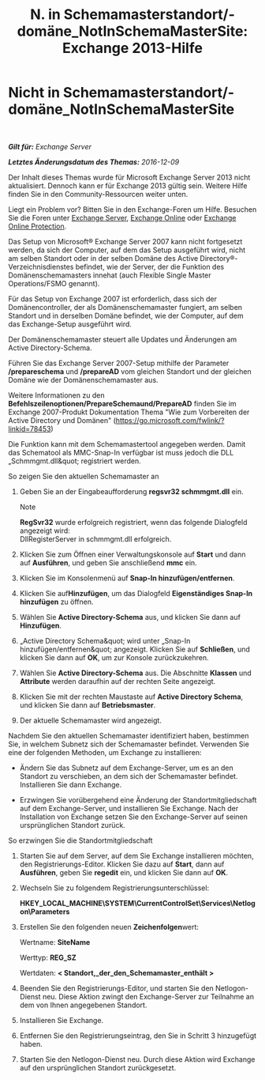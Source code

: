 ﻿---
title: 'N. in Schemamasterstandort/-domäne_NotInSchemaMasterSite: Exchange 2013-Hilfe'
TOCTitle: Nicht in Schemamasterstandort/-domäne_NotInSchemaMasterSite
ms:assetid: 3aafd22a-d0f0-4120-a325-886fb2eb43ef
ms:mtpsurl: https://technet.microsoft.com/de-de/library/ms.exch.setupreadiness.notinschemamastersite(v=EXCHG.150)
ms:contentKeyID: 50475339
ms.date: 05/22/2018
mtps_version: v=EXCHG.150
ms.translationtype: MT
---

# Nicht in Schemamasterstandort/-domäne\_NotInSchemaMasterSite

 

_**Gilt für:** Exchange Server_

_**Letztes Änderungsdatum des Themas:** 2016-12-09_

Der Inhalt dieses Themas wurde für Microsoft Exchange Server 2013 nicht aktualisiert. Dennoch kann er für Exchange 2013 gültig sein. Weitere Hilfe finden Sie in den Community-Ressourcen weiter unten.

Liegt ein Problem vor? Bitten Sie in den Exchange-Foren um Hilfe. Besuchen Sie die Foren unter [Exchange Server](https://go.microsoft.com/fwlink/p/?linkid=60612), [Exchange Online](https://go.microsoft.com/fwlink/p/?linkid=267542) oder [Exchange Online Protection](https://go.microsoft.com/fwlink/p/?linkid=285351).

Das Setup von Microsoft® Exchange Server 2007 kann nicht fortgesetzt werden, da sich der Computer, auf dem das Setup ausgeführt wird, nicht am selben Standort oder in der selben Domäne des Active Directory®-Verzeichnisdienstes befindet, wie der Server, der die Funktion des Domänenschemamasters innehat (auch Flexible Single Master Operations/FSMO genannt).

Für das Setup von Exchange 2007 ist erforderlich, dass sich der Domänencontroller, der als Domänenschemamaster fungiert, am selben Standort und in derselben Domäne befindet, wie der Computer, auf dem das Exchange-Setup ausgeführt wird.

Der Domänenschemamaster steuert alle Updates und Änderungen am Active Directory-Schema.

Führen Sie das Exchange Server 2007-Setup mithilfe der Parameter **/prepareschema** und **/prepareAD** vom gleichen Standort und der gleichen Domäne wie der Domänenschemamaster aus.

Weitere Informationen zu den **Befehlszeilenoptionen/PrepareSchemaund/PrepareAD** finden Sie im Exchange 2007-Produkt Dokumentation Thema "Wie zum Vorbereiten der Active Directory und Domänen" (<https://go.microsoft.com/fwlink/?linkid=78453>)

Die Funktion kann mit dem Schemamastertool angegeben werden. Damit das Schematool als MMC-Snap-In verfügbar ist muss jedoch die DLL „Schmmgmt.dll\&quot; registriert werden.

So zeigen Sie den aktuellen Schemamaster an

1.  Geben Sie an der Eingabeaufforderung **regsvr32 schmmgmt.dll** ein.
    

    > [!NOTE]
    > <STRONG>RegSvr32</STRONG> wurde erfolgreich registriert, wenn das folgende Dialogfeld angezeigt wird:<BR>DllRegisterServer in schmmgmt.dll erfolgreich.



2.  Klicken Sie zum Öffnen einer Verwaltungskonsole auf **Start** und dann auf **Ausführen**, und geben Sie anschließend **mmc** ein.

3.  Klicken Sie im Konsolenmenü auf **Snap-In hinzufügen/entfernen**.

4.  Klicken Sie auf**Hinzufügen**, um das Dialogfeld **Eigenständiges Snap-In hinzufügen** zu öffnen.

5.  Wählen Sie **Active Directory-Schema** aus, und klicken Sie dann auf **Hinzufügen**.

6.  „Active Directory Schema\&quot; wird unter „Snap-In hinzufügen/entfernen\&quot; angezeigt. Klicken Sie auf **Schließen**, und klicken Sie dann auf **OK**, um zur Konsole zurückzukehren.

7.  Wählen Sie **Active Directory-Schema** aus. Die Abschnitte **Klassen** und **Attribute** werden daraufhin auf der rechten Seite angezeigt.

8.  Klicken Sie mit der rechten Maustaste auf **Active Directory Schema**, und klicken Sie dann auf **Betriebsmaster**.

9.  Der aktuelle Schemamaster wird angezeigt.

Nachdem Sie den aktuellen Schemamaster identifiziert haben, bestimmen Sie, in welchem Subnetz sich der Schemamaster befindet. Verwenden Sie eine der folgenden Methoden, um Exchange zu installieren:

  - Ändern Sie das Subnetz auf dem Exchange-Server, um es an den Standort zu verschieben, an dem sich der Schemamaster befindet. Installieren Sie dann Exchange.

  - Erzwingen Sie vorübergehend eine Änderung der Standortmitgliedschaft auf dem Exchange-Server, und installieren Sie Exchange. Nach der Installation von Exchange setzen Sie den Exchange-Server auf seinen ursprünglichen Standort zurück.

So erzwingen Sie die Standortmitgliedschaft

1.  Starten Sie auf dem Server, auf dem Sie Exchange installieren möchten, den Registrierungs-Editor. Klicken Sie dazu auf **Start**, dann auf **Ausführen**, geben Sie **regedit** ein, und klicken Sie dann auf **OK**.

2.  Wechseln Sie zu folgendem Registrierungsunterschlüssel:
    
    **HKEY\_LOCAL\_MACHINE\\SYSTEM\\CurrentControlSet\\Services\\Netlogon\\Parameters**

3.  Erstellen Sie den folgenden neuen **Zeichenfolgen**wert:
    
    Wertname: **SiteName**
    
    Werttyp: **REG\_SZ**
    
    Wertdaten: **\< Standort,\_der\_den\_Schemamaster\_enthält \>**

4.  Beenden Sie den Registrierungs-Editor, und starten Sie den Netlogon-Dienst neu. Diese Aktion zwingt den Exchange-Server zur Teilnahme an dem von Ihnen angegebenen Standort.

5.  Installieren Sie Exchange.

6.  Entfernen Sie den Registrierungseintrag, den Sie in Schritt 3 hinzugefügt haben.

7.  Starten Sie den Netlogon-Dienst neu. Durch diese Aktion wird Exchange auf den ursprünglichen Standort zurückgesetzt.

